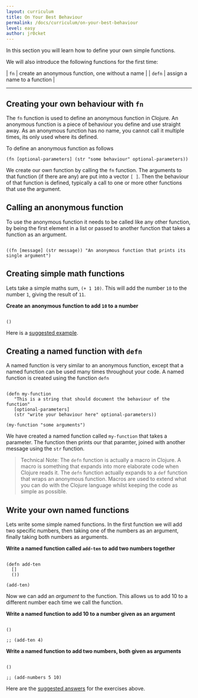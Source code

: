 ```yaml
---
layout: curriculum
title: On Your Best Behaviour
permalink: /docs/curriculum/on-your-best-behaviour
level: easy
author: jr0cket
---
```


In this section you will learn how to define your own simple functions.

We will also introduce the following functions for the first time:

| `fn`   | create an anonymous function, one without a name |
| `defn` | assign a name to a function                      |

<hr />

## Creating your own behaviour with `fn`

The `fn` function is used to define an anonymous function in Clojure.  An anonymous function is a piece of behaviour you define and use straight away.  As an anonymous function has no name, you cannot call it multiple times, its only used where its defined.

To define an anonymous function as follows

`(fn [optional-parameters] (str "some behaviour" optional-parameters))`

We create our own function by calling the `fn` function.  The arguments to that function (if there are any) are put into a vector `[ ]`.  Then the behaviour of that function is defined, typically a call to one or more other functions that use the argument.

## Calling an anonymous function

To use the anonymous function it needs to be called like any other function, by being the first element in a list or passed to another function that takes a function as an argument.

<!-- Using expression evaluation fix to make string appear as a value in klipse -->
<pre><code class="language-klipse" data-eval-context="expr">
((fn [message] (str message)) "An anonymous function that prints its single argument")
</code></pre>


## Creating simple math functions

Lets take a simple maths sum, `(+ 1 10)`.  This will add the number `10` to the number `1`, giving the result of `11`.

**Create an anonymous function to add `10` to a number**

<!-- Using expression evaluation fix to make string appear as a value in klipse -->
<pre><code class="language-klipse" data-eval-context="expr">
()
</code></pre>

Here is a [suggested example](https://gist.github.com/84430932b150f5bf364e1853a058fe07).

## Creating a named function with `defn`

A named function is very similar to an anonymous function, except that a named function can be used many times throughout your code.  A named function is created using the function `defn`

<!-- Using expression evaluation fix to make string appear as a value in klipse -->
<pre><code class="language-klipse" data-eval-context="expr">
(defn my-function
   "This is a string that should document the behaviour of the function"
   [optional-parameters]
   (str "write your behaviour here" optional-parameters))

(my-function "some arguments")
</code></pre>

We have created a named function called `my-function` that takes a parameter.  The function then prints our that paramter, joined with another message using the `str` function.

> Technical Note: The `defn` function is actually a macro in Clojure.  A macro is something that expands into more elaborate code when Clojure reads it.  The `defn` function actually expands to a `def` function that wraps an anonymous function.  Macros are used to extend what you can do with the Clojure language whilst keeping the code as simple as possible.

## Write your own named functions

Lets write some simple named functions.  In the first function we will add two specific numbers, then taking one of the numbers as an argument, finally taking both numbers as arguments.

**Write a named function called `add-ten` to add two numbers together**

<!-- Using expression evaluation fix to make string appear as a value in klipse -->
<pre><code class="language-klipse" data-eval-context="expr">
(defn add-ten
  []
  ())

(add-ten)
</code></pre>

Now we can add an _argument_ to the function.  This allows us to add 10 to a different number each time we call the function.

**Write a named function to add 10 to a number given as an argument**

<!-- Using expression evaluation fix to make string appear as a value in klipse -->
<pre><code class="language-klipse" data-eval-context="expr">
()

;; (add-ten 4)
</code></pre>

**Write a named function to add two numbers, both given as arguments**

<!-- Using expression evaluation fix to make string appear as a value in klipse -->
<pre><code class="language-klipse" data-eval-context="expr">
()

;; (add-numbers 5 10)
</code></pre>


Here are the [suggested answers](https://gist.github.com/7dc42d57506ab9b82d3016659eaacfa0) for the exercises above.
